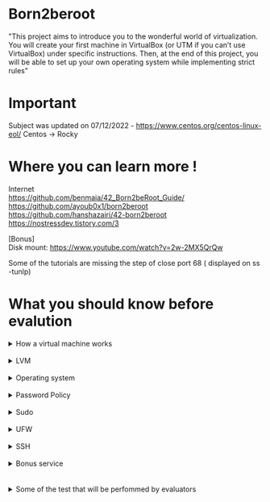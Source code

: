 # Born2beroot

"This project aims to introduce you to the wonderful world of virtualization.
You will create your first machine in VirtualBox (or UTM if you can’t use VirtualBox)
under specific instructions. Then, at the end of this project, you will be able to set up
your own operating system while implementing strict rules"

# Important 

Subject was updated on 07/12/2022 - https://www.centos.org/centos-linux-eol/
Centos -> Rocky
# Where you can learn more !

Internet<br>
https://github.com/benmaia/42_Born2beRoot_Guide/<br>
https://github.com/ayoub0x1/born2beroot<br>
https://github.com/hanshazairi/42-born2beroot<br>
https://nostressdev.tistory.com/3

[Bonus]<br>
Disk mount: https://www.youtube.com/watch?v=2w-2MX5QrQw<br>

Some of the tutorials are missing the step of close port 68 ( displayed on ss -tunlp)

# What you should know before evalution 
<details>
<summary>How a virtual machine works</summary>
<br>
"The different types of virtual machines

Virtual machines are generally classified into two different types: system virtual machines and process virtual machines.
System virtual machines

When people use the term "virtual machines," they’re generally referring to system virtual machines, also called full virtualization VMs. A system VM is an entire operating system that runs on virtual hardware inside a host computer. You must use a hypervisor, a software that creates and runs VMs, to allocate resources to the system virtual machines.
Process virtual machines

A process VM, or application VM, is an abstraction layer that enables code written in a specific programming language to run on any operating system. Popular examples include the Java Virtual Machine and the .NET framework, which use the Common Language Runtime."

Sources: https://www.mongodb.com/cloud-explained/virtual-machines

"Virtual machines are best for running multiple applications together, monolithic applications, isolation between apps, and for legacy apps running on older operating systems. Containers and virtual machines may also be used together. "

https://www.vmware.com/topics/glossary/content/virtual-machine.html
</details>
</br>
<details>
<summary>LVM</summary>
<br>
		FILL
</details>
</br>
<details>
<summary>Operating system</summary>
<br>
	I choose Debian because of Package management and followed the suggestion on subject to "You must choose as an operating system either the latest stable version of Debian (no testing/unstable), or the latest stable version of CentOS. Debian is highly recommended if you are new to system administration."</br>
	Differences between debian and 11 and rocky linux</br>
	- Rocky doesn't support 32 bit</br>
	- Debian its the mother of many operating systems like Ubuntu</br>
	- AppArmor enable by default on Debian and SELinux on Rocky</br>
	- exFAT support on Debian</br>
	- apt use as a package manager in Debian, and Yum, DNF on rocky.</br>
	- Debian is know to care about the stability of the applications it ships with, and guarantees that your server and apps running on it are "OK".</br>
	- Rocky is a replacement of CentOS, its intended to have stability that RedHat releases will have, offering the confidence that users always enjoyed with CentOS.</br>
	
	https://computingforgeeks.com/debian-11-vs-debian-10-vs-rocky-linux-8-comparison-table/</br>
	
	Difference between aptidude and apt?</br>
		FILL
	What APPArmor is?</br>
		FILL
</details>
</br>
<details>
<summary>Password Policy</summary>
<br>
	FILL
	ADVANTAGES VS DISADVANTAGES
</details>
</br>
<details>
<summary>Sudo</summary>
<br>
		FILL
		
		SUDO RULES
		
		FILL
</details>
</br>
<details>
<summary>UFW</summary>
<br>
		FILL
		
</details>
</br>
<details>
<summary>SSH</summary>
<br>
		FILL
		
</details>
</br>
<details>
<summary>Bonus service</summary>
<br>
		FILL
		
</details>
</br>
</br>
<details>
<summary>Some of the test that will be perfommed by evaluators</summary>
<br>
	sudo ufw status - check ufw status;<br>
    sudo service ssh status - check SSH status<br>
    ssh ccosta-c@ip -p 4242 - enter remotely<br>
    uname -v - check OS<br>
    getent group sudo or ccosta-c42 ---- check user in these 2 groups<br>
    sudo adduser username -- create new user<br>
    sudo chage -l username -- check the other password rules<br>
    sudo nano /etc/login.defs -- check some of the documents<br>
    sudo nano /etc/pam.d/common-password -- other rules<br>
    sudo addgroup evaluating --- create a new group<br>
    sudo adduser username evaluating -- add the user to the new group<br>
    hostame -- check hostname<br>
    hostnamectl set-hostname username -- change hostname<br>
    lsblk --- check partitions<br>
    sudo -V --- check if sudo is installed<br>
    sudo adduser username sudo --- add user to sudo<br>
    getent group sudo ---- check if its correct<br>
    sudo visudo --- check the rules<br>
    sudo nano /var/log/sudo/sudo.log ----- check the log<br>
    dpkg -l ufw  --- check UFW is correctly installed<br>
    sudo ufw allow 8080 --- allow port 8080<br>
    sudo ufw status --- check the port<br>
    sudo ufw delete allow 8080 --- delete the ports<br>
    sudo service ssh status --- check SSH status<br>
    sudo nano /usr/local/bin/monitoring.sh  ---- check script<br>
    sudo crontab -u root -e --- check cron tabs<br>
    dpkg -l | grep lighttpd or MariaDB or PHP<br>
    Thanks to [ccosta-c](https://github.com/ccosta-c)<br>
</details>

